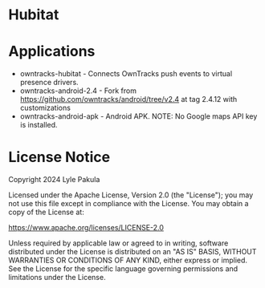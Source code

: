 # Hubitat
# Applications
- owntracks-hubitat - Connects OwnTracks push events to virtual presence drivers.
- owntracks-android-2.4 - Fork from https://github.com/owntracks/android/tree/v2.4 at tag 2.4.12 with customizations
- owntracks-android-apk - Android APK.  NOTE:  No Google maps API key is installed.

# License Notice
Copyright 2024 Lyle Pakula

Licensed under the Apache License, Version 2.0 (the "License");
you may not use this file except in compliance with the License.
You may obtain a copy of the License at:

https://www.apache.org/licenses/LICENSE-2.0

Unless required by applicable law or agreed to in writing, software
distributed under the License is distributed on an "AS IS" BASIS,
WITHOUT WARRANTIES OR CONDITIONS OF ANY KIND, either express or implied.
See the License for the specific language governing permissions and
limitations under the License.